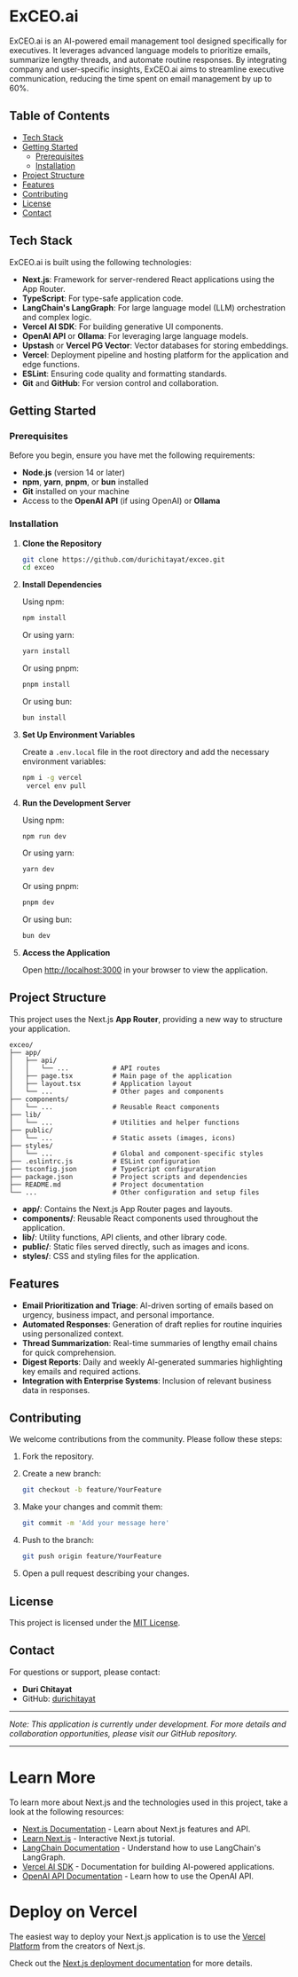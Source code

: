 # ExCEO.ai

ExCEO.ai is an AI-powered email management tool designed specifically for executives. It leverages advanced language models to prioritize emails, summarize lengthy threads, and automate routine responses. By integrating company and user-specific insights, ExCEO.ai aims to streamline executive communication, reducing the time spent on email management by up to 60%.

## Table of Contents

- [Tech Stack](#tech-stack)
- [Getting Started](#getting-started)
  - [Prerequisites](#prerequisites)
  - [Installation](#installation)
- [Project Structure](#project-structure)
- [Features](#features)
- [Contributing](#contributing)
- [License](#license)
- [Contact](#contact)

## Tech Stack

ExCEO.ai is built using the following technologies:

- **Next.js**: Framework for server-rendered React applications using the App Router.
- **TypeScript**: For type-safe application code.
- **LangChain's LangGraph**: For large language model (LLM) orchestration and complex logic.
- **Vercel AI SDK**: For building generative UI components.
- **OpenAI API** or **Ollama**: For leveraging large language models.
- **Upstash** or **Vercel PG Vector**: Vector databases for storing embeddings.
- **Vercel**: Deployment pipeline and hosting platform for the application and edge functions.
- **ESLint**: Ensuring code quality and formatting standards.
- **Git** and **GitHub**: For version control and collaboration.

## Getting Started

### Prerequisites

Before you begin, ensure you have met the following requirements:

- **Node.js** (version 14 or later)
- **npm**, **yarn**, **pnpm**, or **bun** installed
- **Git** installed on your machine
- Access to the **OpenAI API** (if using OpenAI) or **Ollama**

### Installation

1. **Clone the Repository**

   ```bash
   git clone https://github.com/durichitayat/exceo.git
   cd exceo
   ```

2. **Install Dependencies**

   Using npm:

   ```bash
   npm install
   ```

   Or using yarn:

   ```bash
   yarn install
   ```

   Or using pnpm:

   ```bash
   pnpm install
   ```

   Or using bun:

   ```bash
   bun install
   ```

3. **Set Up Environment Variables**

   Create a `.env.local` file in the root directory and add the necessary environment variables:

   ```bash
   npm i -g vercel
    vercel env pull
   ```

4. **Run the Development Server**

   Using npm:

   ```bash
   npm run dev
   ```

   Or using yarn:

   ```bash
   yarn dev
   ```

   Or using pnpm:

   ```bash
   pnpm dev
   ```

   Or using bun:

   ```bash
   bun dev
   ```

5. **Access the Application**

   Open [http://localhost:3000](http://localhost:3000) in your browser to view the application.

## Project Structure

This project uses the Next.js **App Router**, providing a new way to structure your application.

```
exceo/
├── app/
│   ├── api/
│   │   └── ...           # API routes
│   ├── page.tsx          # Main page of the application
│   ├── layout.tsx        # Application layout
│   └── ...               # Other pages and components
├── components/
│   └── ...               # Reusable React components
├── lib/
│   └── ...               # Utilities and helper functions
├── public/
│   └── ...               # Static assets (images, icons)
├── styles/
│   └── ...               # Global and component-specific styles
├── .eslintrc.js          # ESLint configuration
├── tsconfig.json         # TypeScript configuration
├── package.json          # Project scripts and dependencies
├── README.md             # Project documentation
└── ...                   # Other configuration and setup files
```

- **app/**: Contains the Next.js App Router pages and layouts.
- **components/**: Reusable React components used throughout the application.
- **lib/**: Utility functions, API clients, and other library code.
- **public/**: Static files served directly, such as images and icons.
- **styles/**: CSS and styling files for the application.

## Features

- **Email Prioritization and Triage**: AI-driven sorting of emails based on urgency, business impact, and personal importance.
- **Automated Responses**: Generation of draft replies for routine inquiries using personalized context.
- **Thread Summarization**: Real-time summaries of lengthy email chains for quick comprehension.
- **Digest Reports**: Daily and weekly AI-generated summaries highlighting key emails and required actions.
- **Integration with Enterprise Systems**: Inclusion of relevant business data in responses.

## Contributing

We welcome contributions from the community. Please follow these steps:

1. Fork the repository.
2. Create a new branch:

   ```bash
   git checkout -b feature/YourFeature
   ```

3. Make your changes and commit them:

   ```bash
   git commit -m 'Add your message here'
   ```

4. Push to the branch:

   ```bash
   git push origin feature/YourFeature
   ```

5. Open a pull request describing your changes.

## License

This project is licensed under the [MIT License](LICENSE).

## Contact

For questions or support, please contact:

- **Duri Chitayat**
- GitHub: [durichitayat](https://github.com/durichitayat)

---

*Note: This application is currently under development. For more details and collaboration opportunities, please visit our GitHub repository.*

---

# Learn More

To learn more about Next.js and the technologies used in this project, take a look at the following resources:

- [Next.js Documentation](https://nextjs.org/docs) - Learn about Next.js features and API.
- [Learn Next.js](https://nextjs.org/learn) - Interactive Next.js tutorial.
- [LangChain Documentation](https://python.langchain.com/docs/get_started/introduction.html) - Understand how to use LangChain's LangGraph.
- [Vercel AI SDK](https://sdk.vercel.ai/docs) - Documentation for building AI-powered applications.
- [OpenAI API Documentation](https://platform.openai.com/docs/introduction) - Learn how to use the OpenAI API.

# Deploy on Vercel

The easiest way to deploy your Next.js application is to use the [Vercel Platform](https://vercel.com/new) from the creators of Next.js.

Check out the [Next.js deployment documentation](https://nextjs.org/docs/deployment) for more details.
